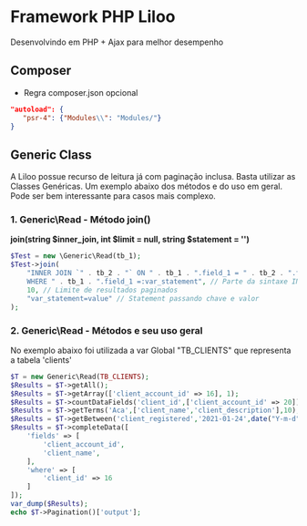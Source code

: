 # Framework PHP Liloo
Desenvolvindo em PHP + Ajax para melhor desempenho

## Composer 
- Regra composer.json opcional
```json
"autoload": {
   "psr-4": {"Modules\\": "Modules/"}
}
```

## Generic Class
A Liloo possue recurso de leitura já com paginação inclusa. Basta utilizar as Classes Genéricas. Um exemplo abaixo dos métodos e do uso em geral. Pode ser bem interessante para casos mais complexo.

### 1. Generic\Read - Método join()
__join(string $inner_join, int $limit = null, string $statement = '')__

```php
$Test = new \Generic\Read(tb_1);
$Test->join(
    "INNER JOIN `" . tb_2 . "` ON " . tb_1 . ".field_1 = " . tb_2 . ".field_2
    WHERE " . tb_1 . ".field_1 =:var_statement", // Parte da sintaxe INNER JOIN + WHERE
    10, // Limite de resultados paginados
    "var_statement=value" // Statement passando chave e valor
);
```

### 2. Generic\Read - Métodos e seu uso geral
No exemplo abaixo foi utilizada a var Global "TB_CLIENTS" que representa a tabela 'clients'

```php
$T = new Generic\Read(TB_CLIENTS);
$Results = $T->getAll();
$Results = $T->getArray(['client_account_id' => 16], 1);
$Results = $T->countDataFields('client_id',['client_account_id' => 20]);
$Results = $T->getTerms('Aca',['client_name','client_description'],10);
$Results = $T->getBetween('client_registered','2021-01-24',date("Y-m-d"),null,10);
$Results = $T->completeData([
    'fields' => [
        'client_account_id',
        'client_name',
    ],
    'where' => [
        'client_id' => 16
    ]
]);
var_dump($Results);
echo $T->Pagination()['output']; 
```

